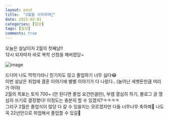 ```yaml
---
layout: post
title:  "2월을 시작하며💪"
date: 2022-02-01
categories: [일상]
tags: [일상]
comments: true
---
```

오늘은 설날이자 2월의 첫째날!!  
12시 되자마자 바로 복학 신청을 해버렸당~

![image](https://user-images.githubusercontent.com/44939208/151967739-7db45517-90a6-4419-8806-b818de12c4c5.png)


드디어 나도 막학기라니 믿기지도 않고 졸업하기 너무 싫다😂  
이번 설날은 취업에 결혼 이야기에 별별 이야기가 다 나왔다.. (늘어난 세뱃돈만큼 머리가 아야)  
2월의 목표는 토익 700+ (안 된다면 졸업 요건만큼만), 부캠 열심히 하기, 블로그 글 열심히 쓰기로 결정했다! 이정도는 충분히 할 수 있겠지?ㅋㅋㅋㅋ  
그리구 2월은 졸업식이 많당 다 갈 수 있을지는 모르겠지만 다들 너무너무 축하해💛 나도 꼭 22년안으로 취업해서 졸업할 수 있길🙏  